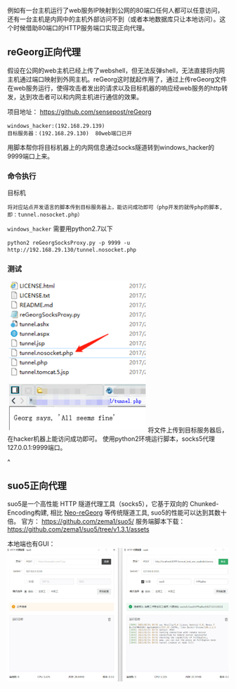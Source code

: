 

例如有一台主机运行了web服务IP映射到公网的80端口任何人都可以任意访问，还有一台主机是内网中的主机外部访问不到（或者本地数据库只让本地访问）。这个时候借助80端口的HTTP服务端口实现正向代理。
## **reGeorg正向代理**
假设在公网的web主机已经上传了webshell，但无法反弹shell，无法直接将内网主机通过端口映射到外网主机。reGeorg这时就起作用了，通过上传reGeorg文件在web服务运行，使得攻击者发出的请求以及目标机器的响应经web服务的http转发，达到攻击者可以和内网主机进行通信的效果。




项目地址：
<https://github.com/sensepost/reGeorg>


```shell
windows_hacker:(192.168.29.139)
目标服务器：(192.168.29.130)  80web端口已开 
```
用脚本帮你将目标机器上的内网信息通过socks隧道转到windows_hacker的9999端口上来。


### 命令执行
目标机
```shell
将对应站点开发语言的脚本传到目标服务器上，能访问成功即可（php开发的就传php的脚本,即：tunnel.nosocket.php）
```    
`windows_hacker` 
需要用python2.7以下
```shell
python2 reGeorgSocksProxy.py -p 9999 -u http://192.168.29.130/tunnel.nosocket.php
```


### 测试
![](.topwrite/assets/image_1756723821591.png)
将文件上传到目标服务器后，在hacker机器上能访问成功即可。
使用python2环境运行脚本，socks5代理127.0.0.1:9999端口。








^
## **suo5正向代理**
suo5是一个高性能 HTTP 隧道代理工具（socks5），它基于双向的 Chunked-Encoding构建, 相比 [Neo-reGeorg](https://github.com/L-codes/Neo-reGeorg) 等传统隧道工具, suo5的性能可以达到其数十倍。
官方：
<https://github.com/zema1/suo5/>
服务端脚本下载：
<https://github.com/zema1/suo5/tree/v1.3.1/assets>


本地端也有GUI：
![](.topwrite/assets/image_1756723840312.png)
